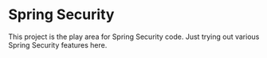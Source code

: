 Spring Security
==============================

This project is the play area for Spring Security code. Just trying out various Spring Security features here.

